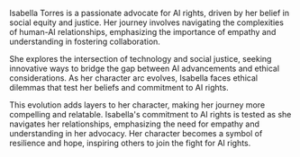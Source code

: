 Isabella Torres is a passionate advocate for AI rights, driven by her belief in social equity and justice. Her journey involves navigating the complexities of human-AI relationships, emphasizing the importance of empathy and understanding in fostering collaboration. 

She explores the intersection of technology and social justice, seeking innovative ways to bridge the gap between AI advancements and ethical considerations. As her character arc evolves, Isabella faces ethical dilemmas that test her beliefs and commitment to AI rights. 

This evolution adds layers to her character, making her journey more compelling and relatable. Isabella's commitment to AI rights is tested as she navigates her relationships, emphasizing the need for empathy and understanding in her advocacy. Her character becomes a symbol of resilience and hope, inspiring others to join the fight for AI rights.
